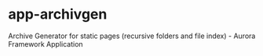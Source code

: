 # app-archivgen
Archive Generator for static pages (recursive folders and file index) - Aurora Framework Application
